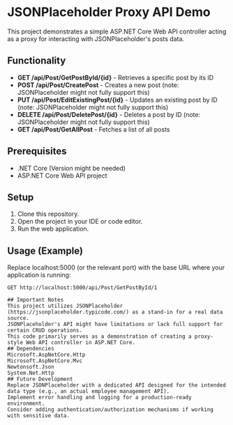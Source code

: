 # JSONPlaceholder Proxy API Demo

This project demonstrates a simple ASP.NET Core Web API controller acting as a proxy for interacting with JSONPlaceholder's posts data.

## Functionality

- **GET /api/Post/GetPostById/{id}** - Retrieves a specific post by its ID
- **POST /api/Post/CreatePost** - Creates a new post (note: JSONPlaceholder might not fully support this)
- **PUT /api/Post/EditExistingPost/{id}** - Updates an existing post by ID (note: JSONPlaceholder might not fully support this)
- **DELETE /api/Post/DeletePost/{id}** - Deletes a post by ID (note: JSONPlaceholder might not fully support this)
- **GET /api/Post/GetAllPost** - Fetches a list of all posts

## Prerequisites

- .NET Core (Version might be needed)
- ASP.NET Core Web API project

## Setup

1. Clone this repository.
2. Open the project in your IDE or code editor.
3. Run the web application.

## Usage (Example)

Replace localhost:5000 (or the relevant port) with the base URL where your application is running:

```http
GET http://localhost:5000/api/Post/GetPostById/1

## Important Notes
This project utilizes JSONPlaceholder (https://jsonplaceholder.typicode.com/) as a stand-in for a real data source.
JSONPlaceholder's API might have limitations or lack full support for certain CRUD operations.
This code primarily serves as a demonstration of creating a proxy-style Web API controller in ASP.NET Core.
## Dependencies
Microsoft.AspNetCore.Http
Microsoft.AspNetCore.Mvc
Newtonsoft.Json
System.Net.Http
## Future Development
Replace JSONPlaceholder with a dedicated API designed for the intended data type (e.g., an actual employee management API).
Implement error handling and logging for a production-ready environment.
Consider adding authentication/authorization mechanisms if working with sensitive data.
